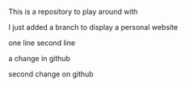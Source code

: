 This is a repository to play around with

I just added a branch to display a personal website

one line
second line

a change in github

second change on github
